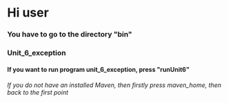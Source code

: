 # Hi user
### You have to go to the directory "bin"

### Unit_6_exception
#### If you want to run program unit_6_exception, press "runUnit6"


###### If you do not have an installed Maven, then firstly press maven_home, then back to the first point